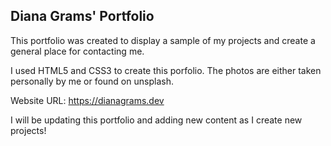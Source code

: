 ## Diana Grams' Portfolio

This portfolio was created to display a sample of my projects and create a general place for contacting me.

I used HTML5 and CSS3 to create this porfolio. The photos are either taken personally by me or found on unsplash.

Website URL:
https://dianagrams.dev

I will be updating this portfolio and adding new content as I create new projects!
